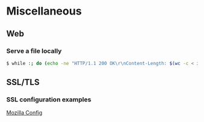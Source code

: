 Miscellaneous
============

## Web
### Serve a file locally

```bash
$ while :; do (echo -ne "HTTP/1.1 200 OK\r\nContent-Length: $(wc -c < index.html)\r\n\r\n"; cat index.html) | nc -l -p 8080; done
```

## SSL/TLS

### SSL configuration examples

[Mozilla Config](https://ssl-config.mozilla.org/)
